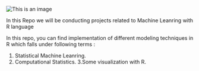 ![This is an image](https://myoctocat.com/assets/images/base-octocat.svg)

In this Repo we will be conducting projects related to Machine Leanring with R language

In this repo, you can find implementation of different modeling techniques in R which falls under following terms :

1. Statistical Machine Leanring.
2. Computational Statistics.
3.Some visualization with R.
